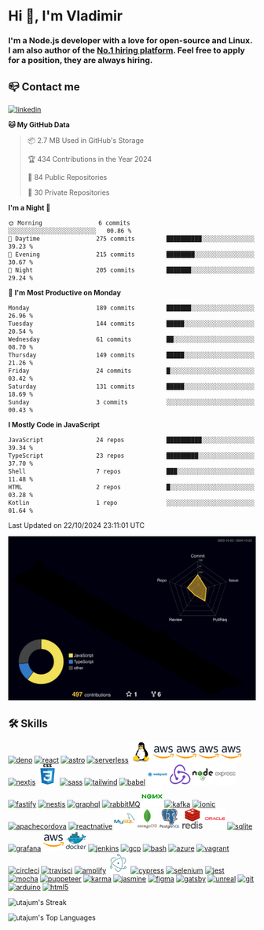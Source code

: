

<!-- <a href="https://github.com/utajum" target="_blank">
<img height="200" align="center" src="https://github-readme-stats.vercel.app/api?username=utajum&count_private=true&theme=radical" />
</a> -->

<h1>Hi 👋, I'm Vladimir</h1>

<h3>I'm a Node.js developer with a love for open-source and Linux. I am also author of the <a href="https://elevatech.xyz/" target="_blank">No.1 hiring platform</a>. Feel free to apply for a position, they are always hiring.</h3>


<h2>📪 Contact me</h2>
<p>
<a target="_blank" href="https://www.linkedin.com/in/vladdimir/" target="_blank" style="display: inline-block;">
<img src="https://img.shields.io/badge/linkedin-logo?style=for-the-badge&logo=linkedin&logoColor=white&color=%230a77b6" alt="linkedin" />
</a>    
</p>



<!--START_SECTION:waka-->

**🐱 My GitHub Data** 

> 📦 2.7 MB Used in GitHub's Storage 
 > 
> 🏆 434 Contributions in the Year 2024
 > 
> 📜 84 Public Repositories 
 > 
> 🔑 30 Private Repositories 
 > 
**I'm a Night 🦉** 

```text
🌞 Morning                6 commits           ░░░░░░░░░░░░░░░░░░░░░░░░░   00.86 % 
🌆 Daytime                275 commits         ██████████░░░░░░░░░░░░░░░   39.23 % 
🌃 Evening                215 commits         ████████░░░░░░░░░░░░░░░░░   30.67 % 
🌙 Night                  205 commits         ███████░░░░░░░░░░░░░░░░░░   29.24 % 
```
📅 **I'm Most Productive on Monday** 

```text
Monday                   189 commits         ███████░░░░░░░░░░░░░░░░░░   26.96 % 
Tuesday                  144 commits         █████░░░░░░░░░░░░░░░░░░░░   20.54 % 
Wednesday                61 commits          ██░░░░░░░░░░░░░░░░░░░░░░░   08.70 % 
Thursday                 149 commits         █████░░░░░░░░░░░░░░░░░░░░   21.26 % 
Friday                   24 commits          █░░░░░░░░░░░░░░░░░░░░░░░░   03.42 % 
Saturday                 131 commits         █████░░░░░░░░░░░░░░░░░░░░   18.69 % 
Sunday                   3 commits           ░░░░░░░░░░░░░░░░░░░░░░░░░   00.43 % 
```


**I Mostly Code in JavaScript** 

```text
JavaScript               24 repos            ██████████░░░░░░░░░░░░░░░   39.34 % 
TypeScript               23 repos            █████████░░░░░░░░░░░░░░░░   37.70 % 
Shell                    7 repos             ███░░░░░░░░░░░░░░░░░░░░░░   11.48 % 
HTML                     2 repos             █░░░░░░░░░░░░░░░░░░░░░░░░   03.28 % 
Kotlin                   1 repo              ░░░░░░░░░░░░░░░░░░░░░░░░░   01.64 % 
```




 Last Updated on 22/10/2024 23:11:01 UTC
<!--END_SECTION:waka-->

![](./profile-3d-contrib/profile-night-rainbow.svg)


<h2>🛠 Skills</h2>
<p>


<a target="_blank" href="https://deno.land/" target="_blank" style="display: inline-block;">
<img src="https://deno.land/logo.svg" alt="deno" width="42" height="42" />
</a>


<a target="_blank" href="https://reactjs.org/" target="_blank" style="display: inline-block;">
<img src="https://raw.githubusercontent.com/danielcranney/readme-generator/main/public/icons/skills/react-colored.svg" alt="react" width="42" height="42" />
</a>

<a target="_blank" href="https://astro.build/" target="_blank" style="display: inline-block;">
<img src="https://astro.build/assets/press/astro-icon-light-gradient.svg" alt="astro" width="42" height="42" />
</a>


<a target="_blank" href="https://www.serverless.com/" target="_blank" style="display: inline-block;">
<img src="https://www.vectorlogo.zone/logos/serverless/serverless-icon.svg" alt="serverless" width="42" height="42" />
</a>

<a target="_blank" href="https://www.linux.org/" target="_blank" style="display: inline-block;">
<img src="https://raw.githubusercontent.com/devicons/devicon/master/icons/linux/linux-original.svg" alt="linux" width="42" height="42" />
</a>

<a target="_blank" href="https://aws.amazon.com/eventbridge/" target="_blank" style="display: inline-block;">
<img src="https://raw.githubusercontent.com/devicons/devicon/master/icons/amazonwebservices/amazonwebservices-original-wordmark.svg" alt="aws eventbridge" width="42" height="42" />
</a>

<a target="_blank" href="https://aws.amazon.com/dynamodb/" target="_blank" style="display: inline-block;">
<img src="https://raw.githubusercontent.com/devicons/devicon/master/icons/amazonwebservices/amazonwebservices-original-wordmark.svg" alt="dynamodb" width="42" height="42" />
</a>

<a target="_blank" href="https://aws.amazon.com/lambda/" target="_blank" style="display: inline-block;">
<img src="https://raw.githubusercontent.com/devicons/devicon/master/icons/amazonwebservices/amazonwebservices-original-wordmark.svg" alt="aws lambda" width="42" height="42" />
</a>

<a target="_blank" href="https://aws.amazon.com/s3/" target="_blank" style="display: inline-block;">
<img src="https://raw.githubusercontent.com/devicons/devicon/master/icons/amazonwebservices/amazonwebservices-original-wordmark.svg" alt="aws s3" width="42" height="42" />
</a>


<a target="_blank" href="https://nextjs.org/" target="_blank" style="display: inline-block;">
<img src="https://raw.githubusercontent.com/danielcranney/readme-generator/main/public/icons/skills/nextjs-colored.svg" alt="nextjs" width="42" height="42" />
</a>


<a target="_blank" href="https://www.w3schools.com/css/" target="_blank" style="display: inline-block;">
<img src="https://raw.githubusercontent.com/devicons/devicon/master/icons/css3/css3-original-wordmark.svg" alt="css3" width="42" height="42" />
</a>


<a target="_blank" href="https://sass-lang.com" target="_blank" style="display: inline-block;">
<img src="https://raw.githubusercontent.com/danielcranney/readme-generator/main/public/icons/skills/sass-colored.svg" alt="sass" width="42" height="42" />
</a>


<a target="_blank" href="https://tailwindcss.com/" target="_blank" style="display: inline-block;">
<img src="https://raw.githubusercontent.com/danielcranney/readme-generator/main/public/icons/skills/tailwindcss-colored.svg" alt="tailwind" width="42" height="42" />
</a>


<a target="_blank" href="https://babeljs.io/" target="_blank" style="display: inline-block;">
<img src="https://raw.githubusercontent.com/danielcranney/readme-generator/main/public/icons/skills/babel-colored.svg" alt="babel" width="42" height="42" />
</a>


<a target="_blank" href="https://webpack.js.org" target="_blank" style="display: inline-block;">
<img src="https://raw.githubusercontent.com/devicons/devicon/d00d0969292a6569d45b06d3f350f463a0107b0d/icons/webpack/webpack-original-wordmark.svg" alt="webpack" width="42" height="42" />
</a>


<a target="_blank" href="https://redux.js.org" target="_blank" style="display: inline-block;">
<img src="https://raw.githubusercontent.com/devicons/devicon/master/icons/redux/redux-original.svg" alt="redux" width="42" height="42" />
</a>


<a target="_blank" href="https://nodejs.org" target="_blank" style="display: inline-block;">
<img src="https://raw.githubusercontent.com/devicons/devicon/master/icons/nodejs/nodejs-original-wordmark.svg" alt="nodejs" width="42" height="42" />
</a>


<a target="_blank" href="https://expressjs.com" target="_blank" style="display: inline-block;">
<img src="https://raw.githubusercontent.com/devicons/devicon/master/icons/express/express-original-wordmark.svg" alt="express" width="42" height="42" />
</a>



<a target="_blank" href="https://www.fastify.io/" target="_blank" style="display: inline-block;">
<img src="https://fastify.dev/img/logos/fastify-white.svg" alt="fastify" width="42" height="42" />
</a>



<a target="_blank" href="https://nestjs.com/" target="_blank" style="display: inline-block;">
<img src="https://raw.githubusercontent.com/danielcranney/readme-generator/main/public/icons/skills/nestjs-colored.svg" alt="nestjs" width="42" height="42" />
</a>


<a target="_blank" href="https://graphql.org" target="_blank" style="display: inline-block;">
<img src="https://raw.githubusercontent.com/danielcranney/readme-generator/main/public/icons/skills/graphql-colored.svg" alt="graphql" width="42" height="42" />
</a>


<a target="_blank" href="https://www.rabbitmq.com" target="_blank" style="display: inline-block;">
<img src="https://www.vectorlogo.zone/logos/rabbitmq/rabbitmq-icon.svg" alt="rabbitMQ" width="42" height="42" />
</a>


<a target="_blank" href="https://www.nginx.com" target="_blank" style="display: inline-block;">
<img src="https://raw.githubusercontent.com/devicons/devicon/master/icons/nginx/nginx-original.svg" alt="nginx" width="42" height="42" />
</a>


<a target="_blank" href="https://kafka.apache.org/" target="_blank" style="display: inline-block;">
<img src="https://www.vectorlogo.zone/logos/apache_kafka/apache_kafka-icon.svg" alt="kafka" width="42" height="42" />
</a>


<a target="_blank" href="https://ionicframework.com" target="_blank" style="display: inline-block;">
<img src="https://upload.wikimedia.org/wikipedia/commons/d/d1/Ionic_Logo.svg" alt="ionic" width="42" height="42" />
</a>


<a target="_blank" href="https://cordova.apache.org/" target="_blank" style="display: inline-block;">
<img src="https://www.vectorlogo.zone/logos/apache_cordova/apache_cordova-icon.svg" alt="apachecordova" width="42" height="42" />
</a>


<a target="_blank" href="https://reactnative.dev/" target="_blank" style="display: inline-block;">
<img src="https://reactnative.dev/img/header_logo.svg" alt="reactnative" width="42" height="42" />
</a>


<a target="_blank" href="https://www.mysql.com/" target="_blank" style="display: inline-block;">
<img src="https://raw.githubusercontent.com/devicons/devicon/master/icons/mysql/mysql-original-wordmark.svg" alt="mysql" width="42" height="42" />
</a>


<a target="_blank" href="https://www.mongodb.com/" target="_blank" style="display: inline-block;">
<img src="https://raw.githubusercontent.com/devicons/devicon/master/icons/mongodb/mongodb-original-wordmark.svg" alt="mongodb" width="42" height="42" />
</a>


<a target="_blank" href="https://www.postgresql.org" target="_blank" style="display: inline-block;">
<img src="https://raw.githubusercontent.com/devicons/devicon/master/icons/postgresql/postgresql-original-wordmark.svg" alt="postgresql" width="42" height="42" />
</a>


<a target="_blank" href="https://redis.io" target="_blank" style="display: inline-block;">
<img src="https://raw.githubusercontent.com/devicons/devicon/master/icons/redis/redis-original-wordmark.svg" alt="redis" width="42" height="42" />
</a>


<a target="_blank" href="https://www.oracle.com/" target="_blank" style="display: inline-block;">
<img src="https://raw.githubusercontent.com/devicons/devicon/master/icons/oracle/oracle-original.svg" alt="oracle" width="42" height="42" />
</a>


<a target="_blank" href="https://www.sqlite.org/" target="_blank" style="display: inline-block;">
<img src="https://www.vectorlogo.zone/logos/sqlite/sqlite-icon.svg" alt="sqlite" width="42" height="42" />
</a>


<a target="_blank" href="https://grafana.com" target="_blank" style="display: inline-block;">
<img src="https://www.vectorlogo.zone/logos/grafana/grafana-icon.svg" alt="grafana" width="42" height="42" />
</a>


<a target="_blank" href="https://aws.amazon.com" target="_blank" style="display: inline-block;">
<img src="https://raw.githubusercontent.com/devicons/devicon/master/icons/amazonwebservices/amazonwebservices-original-wordmark.svg" alt="aws" width="42" height="42" />
</a>


<a target="_blank" href="https://www.docker.com/" target="_blank" style="display: inline-block;">
<img src="https://raw.githubusercontent.com/devicons/devicon/master/icons/docker/docker-original-wordmark.svg" alt="docker" width="42" height="42" />
</a>


<a target="_blank" href="https://www.jenkins.io" target="_blank" style="display: inline-block;">
<img src="https://www.vectorlogo.zone/logos/jenkins/jenkins-icon.svg" alt="jenkins" width="42" height="42" />
</a>


<a target="_blank" href="https://cloud.google.com" target="_blank" style="display: inline-block;">
<img src="https://www.vectorlogo.zone/logos/google_cloud/google_cloud-icon.svg" alt="gcp" width="42" height="42" />
</a>


<a target="_blank" href="https://www.gnu.org/software/bash/" target="_blank" style="display: inline-block;">
<img src="https://www.vectorlogo.zone/logos/gnu_bash/gnu_bash-icon.svg" alt="bash" width="42" height="42" />
</a>


<a target="_blank" href="https://azure.microsoft.com/en-in/" target="_blank" style="display: inline-block;">
<img src="https://www.vectorlogo.zone/logos/microsoft_azure/microsoft_azure-icon.svg" alt="azure" width="42" height="42" />
</a>


<a target="_blank" href="https://www.vagrantup.com/" target="_blank" style="display: inline-block;">
<img src="https://www.vectorlogo.zone/logos/vagrantup/vagrantup-icon.svg" alt="vagrant" width="42" height="42" />
</a>


<a target="_blank" href="https://circleci.com" target="_blank" style="display: inline-block;">
<img src="https://www.vectorlogo.zone/logos/circleci/circleci-icon.svg" alt="circleci" width="42" height="42" />
</a>


<a target="_blank" href="https://travis-ci.org" target="_blank" style="display: inline-block;">
<img src="https://www.vectorlogo.zone/logos/travis-ci/travis-ci-icon.svg" alt="travisci" width="42" height="42" />
</a>


<a target="_blank" href="https://aws.amazon.com/amplify/" target="_blank" style="display: inline-block;">
<img src="https://docs.amplify.aws/assets/logo-dark.svg" alt="amplify" width="42" height="42" />
</a>


<a target="_blank" href="https://www.electronjs.org" target="_blank" style="display: inline-block;">
<img src="https://raw.githubusercontent.com/devicons/devicon/master/icons/electron/electron-original.svg" alt="electron" width="42" height="42" />
</a>


<a target="_blank" href="https://www.cypress.io" target="_blank" style="display: inline-block;">
<img src="https://raw.githubusercontent.com/simple-icons/simple-icons/6e46ec1fc23b60c8fd0d2f2ff46db82e16dbd75f/icons/cypress.svg" alt="cypress" width="42" height="42" />
</a>


<a target="_blank" href="https://www.selenium.dev" target="_blank" style="display: inline-block;">
<img src="https://raw.githubusercontent.com/detain/svg-logos/780f25886640cef088af994181646db2f6b1a3f8/svg/selenium-logo.svg" alt="selenium" width="42" height="42" />
</a>


<a target="_blank" href="https://jestjs.io" target="_blank" style="display: inline-block;">
<img src="https://www.vectorlogo.zone/logos/jestjsio/jestjsio-icon.svg" alt="jest" width="42" height="42" />
</a>


<a target="_blank" href="https://mochajs.org" target="_blank" style="display: inline-block;">
<img src="https://www.vectorlogo.zone/logos/mochajs/mochajs-icon.svg" alt="mocha" width="42" height="42" />
</a>


<a target="_blank" href="https://github.com/puppeteer/puppeteer" target="_blank" style="display: inline-block;">
<img src="https://www.vectorlogo.zone/logos/pptrdev/pptrdev-official.svg" alt="puppeteer" width="42" height="42" />
</a>


<a target="_blank" href="https://karma-runner.github.io/latest/index.html" target="_blank" style="display: inline-block;">
<img src="https://raw.githubusercontent.com/detain/svg-logos/780f25886640cef088af994181646db2f6b1a3f8/svg/karma.svg" alt="karma" width="42" height="42" />
</a>


<a target="_blank" href="https://jasmine.github.io/" target="_blank" style="display: inline-block;">
<img src="https://www.vectorlogo.zone/logos/jasmine/jasmine-icon.svg" alt="jasmine" width="42" height="42" />
</a>


<a target="_blank" href="https://www.figma.com/" target="_blank" style="display: inline-block;">
<img src="https://www.vectorlogo.zone/logos/figma/figma-icon.svg" alt="figma" width="42" height="42" />
</a>


<a target="_blank" href="https://www.gatsbyjs.com/" target="_blank" style="display: inline-block;">
<img src="https://www.vectorlogo.zone/logos/gatsbyjs/gatsbyjs-icon.svg" alt="gatsby" width="42" height="42" />
</a>


<a target="_blank" href="https://unrealengine.com/" target="_blank" style="display: inline-block;">
<img src="https://raw.githubusercontent.com/kenangundogan/fontisto/036b7eca71aab1bef8e6a0518f7329f13ed62f6b/icons/svg/brand/unreal-engine.svg" alt="unreal" width="42" height="42" />
</a>


<a target="_blank" href="https://git-scm.com/" target="_blank" style="display: inline-block;">
<img src="https://www.vectorlogo.zone/logos/git-scm/git-scm-icon.svg" alt="git" width="42" height="42" />
</a>


<a target="_blank" href="https://www.arduino.cc/" target="_blank" style="display: inline-block;">
<img src="https://cdn.worldvectorlogo.com/logos/arduino-1.svg" alt="arduino" width="42" height="42" />
</a>


<a target="_blank" href="https://www.w3.org/html/" target="_blank" style="display: inline-block;">
<img src="https://raw.githubusercontent.com/danielcranney/readme-generator/main/public/icons/skills/html5-colored.svg" alt="html5" width="42" height="42" />
</a>

</p>

![utajum's Streak](https://github-readme-streak-stats.herokuapp.com/?user=utajum&theme=merko&hide_border=true)

![utajum's Top Languages](https://github-readme-stats.vercel.app/api/top-langs/?username=utajum&theme=merko&show_icons=true&hide_border=true&layout=compact)



